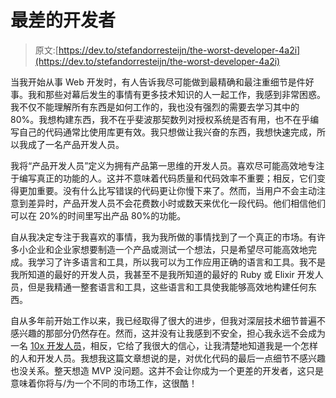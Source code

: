 # 最差的开发者

> 原文:[https://dev.to/stefandorresteijn/the-worst-developer-4a2i](https://dev.to/stefandorresteijn/the-worst-developer-4a2i)

当我开始从事 Web 开发时，有人告诉我尽可能做到最精确和最注重细节是件好事。我和那些对幕后发生的事情有更多技术知识的人一起工作，我感到非常困惑。我不仅不能理解所有东西是如何工作的，我也没有强烈的需要去学习其中的 80%。我想构建东西，我不在乎斐波那契数列对授权系统是否有用，也不在乎编写自己的代码通常比使用库更有效。我只想做让我兴奋的东西，我想快速完成，所以我成了一名产品开发人员。

我将“产品开发人员”定义为拥有产品第一思维的开发人员。喜欢尽可能高效地专注于编写真正的功能的人。这并不意味着代码质量和代码效率不重要；相反，它们变得更加重要。没有什么比写错误的代码更让你慢下来了。然而，当用户不会主动注意到差异时，产品开发人员不会花费数小时或数天来优化一段代码。他们相信他们可以在 20%的时间里写出产品 80%的功能。

自从我决定专注于我喜欢的事情，我为我所做的事情找到了一个真正的市场。有许多小企业和企业家想要制造一个产品或测试一个想法，只是希望尽可能高效地完成。我学习了许多语言和工具，所以我可以为工作应用正确的语言和工具。我不是我所知道的最好的开发人员，我甚至不是我所知道的最好的 Ruby 或 Elixir 开发人员，但是我精通一整套语言和工具，这些语言和工具使我能够高效地构建任何东西。

自从多年前开始工作以来，我已经取得了很大的进步，但我对深层技术细节普遍不感兴趣的那部分仍然存在。然而，这并没有让我感到不安全，担心我永远不会成为一名 [10x 开发人员](https://twitter.com/skirani/status/1149302828420067328)，相反，它给了我很大的信心，让我清楚地知道我是一个怎样的人和开发人员。我想我这篇文章想说的是，对优化代码的最后一点细节不感兴趣也没关系。整天想造 MVP 没问题。这并不会让你成为一个更差的开发者，这只是意味着你将与/为一个不同的市场工作，这很酷！